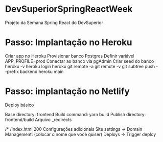 # DevSuperiorSpringReactWeek
Projeto da Semana Spring React do DevSuperior


# Passo: Implantação no Heroku
Criar app no Heroku
Provisionar banco Postgres
Definir variável APP_PROFILE=prod
Conectar ao banco via pgAdmin
Criar seed do banco
heroku -v
heroku login
heroku git:remote -a <nome-do-app>
git remote -v
git subtree push --prefix backend heroku main

# Passo: implantação no Netlify
Deploy básico

Base directory: frontend
Build command: yarn build
Publish directory: frontend/build
Arquivo _redirects

/* /index.html 200
Configurações adicionais
Site settings -> Domain Management: (colocar o nome que você quiser)
Deploys -> Trigger deploy